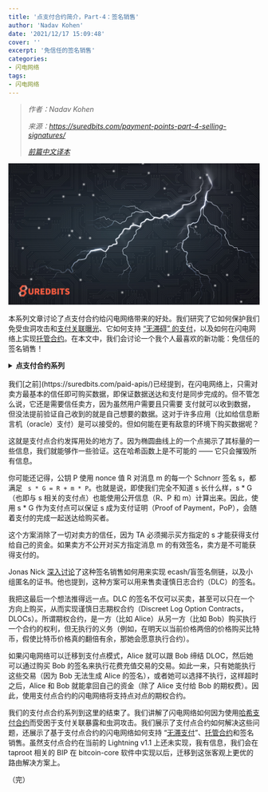 ```yaml
---
title: '点支付合约简介，Part-4：签名销售'
author: 'Nadav Kohen'
date: '2021/12/17 15:09:48'
cover: ''
excerpt: '免信任的签名销售'
categories:
- 闪电网络
tags:
- 闪电网络
---
```



> *作者：Nadav Kohen*
>
> *来源：<https://suredbits.com/payment-points-part-4-selling-signatures/>*
>
> *[前篇中文译本](https://www.btcstudy.org/2021/12/16/payment-points-part-3-escrow-contracts/)*



![Lightning Data](../images/payment-points-part-4-selling-signatures/200X675.jpg)

本系列文章讨论了点支付合约给闪电网络带来的好处。我们研究了它如何保护我们免受虫洞攻击和[支付关联曝光](https://suredbits.com/payment-points-part-1/)、它如何支持 [“无滞碍” 的支付](https://suredbits.com/payment-points-part-2-stuckless-payments/)，以及如何在闪电网络上实现[托管合约](https://suredbits.com/payment-points-part-3-escrow-contracts/)。在本文中，我们会讨论一个我个人最喜欢的新功能：免信任的签名销售！

<details><summary><strong>点支付合约系列</strong></summary>
<a href="https://suredbits.com/payment-points-part-1/">Payment Points Part 1: Replacing HTLCs</a><br>
<a href="https://suredbits.com/payment-points-part-2-stuckless-payments/">Payment Points Part 2: “Stuckless” Payments</a><br>
<a href="https://suredbits.com/payment-points-part-3-escrow-contracts/">Payment Points Part 3: Escrow Contracts</a><br>
<a href="https://suredbits.com/payment-points-part-4-selling-signatures/">Payment Points Part 4: Selling Signatures</a>
</details><br>
我们[之前](https://suredbits.com/paid-apis/)已经提到，在闪电网络上，只需对卖方最基本的信任即可购买数据，即保证数据送达和支付是同步完成的。但不管怎么说，它还是需要信任卖方，因为虽然用户需要且只需要 支付就可以收到数据，但没法提前验证自己收到的就是自己想要的数据。这对于许多应用（比如给信息断言机（oracle）支付）是可以接受的。但如何能在更有敌意的环境下购买数据呢？

这就是支付点合约发挥用处的地方了。因为椭圆曲线上的一个点揭示了其标量的一些信息，我们就能够作一些验证。这在哈希函数上是不可能的 —— 它只会摧毁所有信息。

你可能还记得，公钥 P 使用 nonce 值 R 对消息 m 的每一个 Schnorr 签名 s，都满足  ` s * G = R + m * P`。也就是说，即使我们完全不知道 s 长什么样，s * G（也即与 s 相关的支付点）也能使用公开信息（R、P 和 m）计算出来。因此，使用 s * G 作为支付点可以保证 s 成为支付证明（Proof of Payment，PoP），会随着支付的完成一起送达给购买者。

这个方案消除了一切对卖方的信任，因为 TA 必须揭示买方指定的 s 才能获得支付给自己的资金。如果卖方不公开对买方指定消息 m 的有效签名，卖方是不可能获得支付的。

Jonas Nick [深入讨论](https://youtu.be/XORDEX-RrAI?t=26552)了这种签名销售如何用来实现 ecash/盲签名侧链，以及小组匿名的证书。他也提到，这种方案可以用来售卖谨慎日志合约（DLC）的签名。

我把这最后一个想法推得远一点。DLC 的签名不仅可以买卖，甚至可以只在一个方向上购买，从而实现谨慎日志期权合约（Discreet Log Option Contracts，DLOCs）。所谓期权合约，是一方（比如 Alice）从另一方（比如 Bob）购买执行一个合约的权利，但无执行的义务（例如，在明天以当前价格两倍的价格购买比特币，假使比特币价格真的翻倍有余，那她会愿意执行合约）。

如果闪电网络可以迁移到支付点模式，Alice 就可以跟 Bob 缔结 DLOC，然后她可以通过购买 Bob 的签名来执行花费充值交易的交易。如此一来，只有她能执行这些交易（因为 Bob 无法生成 Alice 的签名），或者她可以选择不执行，这样超时之后，Alice 和 Bob 就能拿回自己的资金（除了 Alice 支付给 Bob 的期权费）。因此，使用支付点合约的闪电网络将支持点对点的期权合约。

我们的支付点合约系列到这里的结束了。我们讲解了闪电网络如何因为使用[哈希支付合约](https://suredbits.com/payment-points-part-1/)而受困于支付关联暴露和虫洞攻击。我们展示了支付点合约如何解决这些问题，还展示了基于支付点合约的闪电网络如何支持 “[无滞支付](https://suredbits.com/payment-points-part-2-stuckless-payments/)”、[托管合约](https://suredbits.com/payment-points-part-3-escrow-contracts/)和签名销售。虽然支付点合约在当前的 Lightning v1.1 上还未实现，我有信息，我们会在 taproot 相关的 BIP 在 bitcoin-core 软件中实现以后，迁移到这张客观上更优的路由解决方案上。

（完）